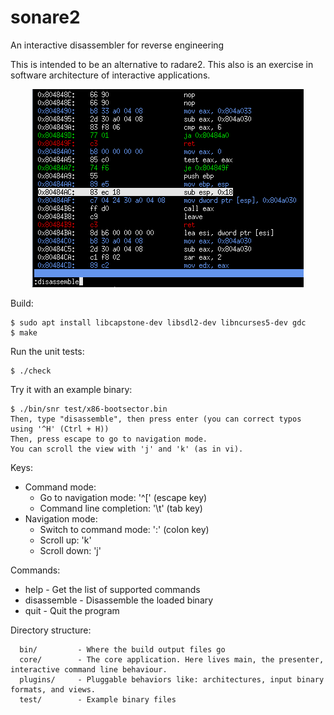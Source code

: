 # sonare2
An interactive disassembler for reverse engineering

This is intended to be an alternative to radare2.
This also is an exercise in software architecture of interactive applications.

<p align="center"><img src="doc/screenshot.png"></p>

Build:
```
$ sudo apt install libcapstone-dev libsdl2-dev libncurses5-dev gdc
$ make
```

Run the unit tests:
```
$ ./check
```

Try it with an example binary:
```
$ ./bin/snr test/x86-bootsector.bin
Then, type "disassemble", then press enter (you can correct typos using '^H' (Ctrl + H))
Then, press escape to go to navigation mode.
You can scroll the view with 'j' and 'k' (as in vi).
```

Keys:
  * Command mode:
     * Go to navigation mode:   '^[' (escape key)
     * Command line completion: '\t' (tab key)
  * Navigation mode:
     * Switch to command mode:  ':' (colon key)
     * Scroll up:               'k'
     * Scroll down:             'j'

Commands:
  * help         - Get the list of supported commands
  * disassemble  - Disassemble the loaded binary
  * quit         - Quit the program

Directory structure:
```
  bin/         - Where the build output files go
  core/        - The core application. Here lives main, the presenter, interactive command line behaviour.
  plugins/     - Pluggable behaviors like: architectures, input binary formats, and views.
  test/        - Example binary files
```

